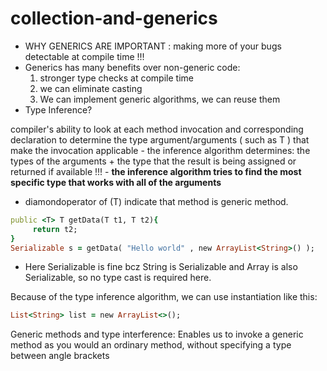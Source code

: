 # collection-and-generics

* WHY GENERICS ARE IMPORTANT : making more of your bugs detectable at compile time !!!
* Generics has many benefits over non-generic code:
  1. stronger type checks at compile time
  2. we can eliminate casting
  3. We can implement generic algorithms, we can reuse them
* Type Inference?

<p>
compiler's ability to look at each method invocation and corresponding declaration to determine the type argument/arguments ( such as T ) that make the invocation applicable - the inference algorithm determines: the types of the arguments + the type that the result is being assigned or returned if available !!! - <b>the inference algorithm tries to find the most specific type that works with all of the arguments</b>
</p>

* diamondoperator of (T) indicate that method is generic method.

```ruby
public <T> T getData(T t1, T t2){
	 return t2;
}
Serializable s = getData( "Hello world" , new ArrayList<String>() );
```
* Here Serializable is fine bcz String is Serializable and Array is also Serializable, so no type cast is required here.
<p>
Because of the type inference algorithm, we can use instantiation like this:

```ruby
List<String> list = new ArrayList<>();
```
Generic methods and type interference:
Enables us to invoke a generic method as you would an ordinary method, without specifying a type between angle brackets
</p>
